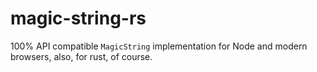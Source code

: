 # magic-string-rs

100% API compatible `MagicString` implementation for Node and modern browsers, also, for rust, of course.
